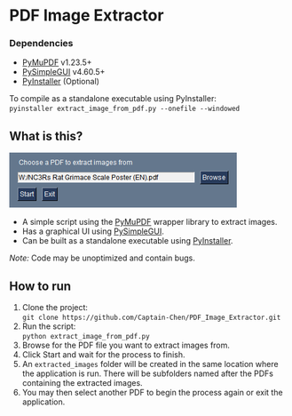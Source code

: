 # PDF Image Extractor

### Dependencies
* [PyMuPDF](https://pymupdf.readthedocs.io/en/latest/installation.html) v1.23.5+
* [PySimpleGUI](https://www.pysimplegui.org/en/latest/#install) v4.60.5+
* [PyInstaller](https://pyinstaller.org/en/stable/installation.html) (Optional)

To compile as a standalone executable using PyInstaller:  
`pyinstaller extract_image_from_pdf.py --onefile --windowed`

## What is this?
![PDF Image Extractor](preview.png)
* A simple script using the [PyMuPDF](https://pymupdf.readthedocs.io/en/latest/) wrapper library to extract images.
* Has a graphical UI using [PySimpleGUI](https://www.pysimplegui.org/en/latest/call%20reference/).
* Can be built as a standalone executable using [PyInstaller](https://pyinstaller.org/en/stable/).


*Note:* Code may be unoptimized and contain bugs.
## How to run
1. Clone the project:  
`git clone https://github.com/Captain-Chen/PDF_Image_Extractor.git`  
2. Run the script:  
`python extract_image_from_pdf.py`
3. Browse for the PDF file you want to extract images from.
4. Click Start and wait for the process to finish.
5. An `extracted_images` folder will be created in the same location where the application is run. There will be subfolders named after the PDFs containing the extracted images.
6. You may then select another PDF to begin the process again or exit the application.
